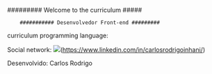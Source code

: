 

######### Welcome to the curriculum #####



        ########### Desenvolvedor Front-end #########


curriculum programming language: 



Social network: <img src="https://img.shields.io/badge/linkedin-%230077B5.svg?&style=for-the-badge&logo=linkedin&logoColor=white" />(https://www.linkedin.com/in/carlosrodrigoinhani/)












Desenvolvido: Carlos Rodrigo

                               

